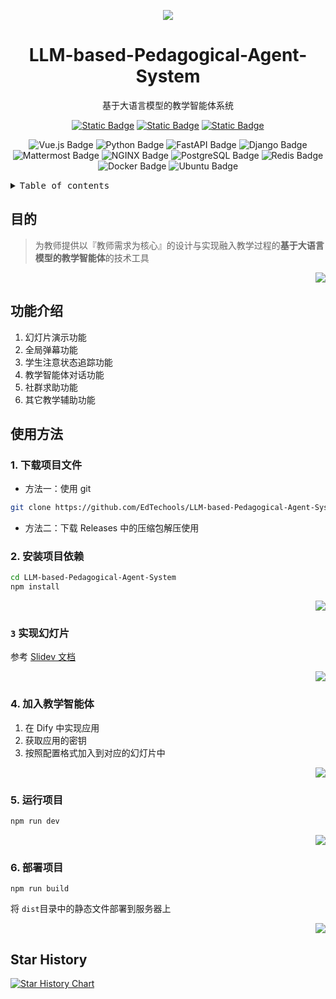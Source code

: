 <div align="center"><a name="readme-top"></a>

![][image-banner]

# LLM-based-Pedagogical-Agent-System

基于大语言模型的教学智能体系统

<p align="center">
    <a href="https://ppt.edtools.top" target="_blank">
        <img alt="Static Badge" src="https://img.shields.io/badge/系统演示-f6f8fa"></a>
     <a href="https://docs.edtools.top" target="_blank">
        <img alt="Static Badge" src="https://img.shields.io/badge/项目文档-009054"></a>
    <a href="https://docs.edtools.top" target="_blank">
        <img alt="Static Badge" src="https://img.shields.io/badge/dynamic/json?color=ff69b4&label=bilibili-video&query=data.stat.view&url=https%3A%2F%2Fapi.bilibili.com%2Fx%2Fweb-interface%2Fview%3Fbvid%3DBV1hryGYzEVN"></a>
</p>

![Vue.js Badge](https://img.shields.io/badge/Vue.js-4FC08D?logo=vuedotjs&logoColor=fff&style=for-the-badge)
![Python Badge](https://img.shields.io/badge/Python-3776AB?logo=python&logoColor=fff&style=for-the-badge)
![FastAPI Badge](https://img.shields.io/badge/FastAPI-009688?logo=fastapi&logoColor=fff&style=for-the-badge)
![Django Badge](https://img.shields.io/badge/Django-092E20?logo=django&logoColor=fff&style=for-the-badge)
![Mattermost Badge](https://img.shields.io/badge/Mattermost-0058CC?logo=mattermost&logoColor=fff&style=for-the-badge)
![NGINX Badge](https://img.shields.io/badge/NGINX-009639?logo=nginx&logoColor=fff&style=for-the-badge)
![PostgreSQL Badge](https://img.shields.io/badge/PostgreSQL-4169E1?logo=postgresql&logoColor=fff&style=for-the-badge)
![Redis Badge](https://img.shields.io/badge/Redis-FF4438?logo=redis&logoColor=fff&style=for-the-badge)
![Docker Badge](https://img.shields.io/badge/Docker-2496ED?logo=docker&logoColor=fff&style=for-the-badge)
![Ubuntu Badge](https://img.shields.io/badge/Ubuntu-E95420?logo=ubuntu&logoColor=fff&style=for-the-badge)

</div>

<details>
<summary><kbd>Table of contents</kbd></summary>

#### TOC

- [目的](#目的)
- [功能介绍](#功能介绍)
- [使用方法](#使用方法)
  - [1. 下载项目文件](#1-下载项目文件)
  - [2. 安装项目依赖](#2-安装项目依赖)
  - [`3` 实现幻灯片](#3-实现幻灯片)
  - [4. 加入教学智能体](#4-加入教学智能体)
  - [5. 运行项目](#5-运行项目)
  - [6. 部署项目](#6-部署项目)
- [Star History](#star-history)

####

<br/>

</details>

## 目的

> 为教师提供以『教师需求为核心』的设计与实现融入教学过程的**基于大语言模型的教学智能体**的技术工具

<div align="right">

[![][back-to-top]](#readme-top)

</div>

## 功能介绍

1. 幻灯片演示功能
2. 全局弹幕功能
3. 学生注意状态追踪功能
4. 教学智能体对话功能
5. 社群求助功能
6. 其它教学辅助功能

## 使用方法

### 1. 下载项目文件

- 方法一：使用 git

```bash
git clone https://github.com/EdTechools/LLM-based-Pedagogical-Agent-System.git
```

- 方法二：下载 Releases 中的压缩包解压使用

### 2. 安装项目依赖

```bash
cd LLM-based-Pedagogical-Agent-System
npm install
```
<div align="right">

[![][back-to-top]](#readme-top)

</div>

### `3` 实现幻灯片

参考 [Slidev 文档](https://cn.sli.dev/guide/)

<div align="right">

[![][back-to-top]](#readme-top)

</div>

### 4. 加入教学智能体

1. 在 Dify 中实现应用
2. 获取应用的密钥
3. 按照配置格式加入到对应的幻灯片中

<div align="right">

[![][back-to-top]](#readme-top)

</div>

### 5. 运行项目

```bash
npm run dev
```
<div align="right">

[![][back-to-top]](#readme-top)

</div>

### 6. 部署项目

```
npm run build
```

将 `dist`目录中的静态文件部署到服务器上

<div align="right">

[![][back-to-top]](#readme-top)

</div>

## Star History

[![Star History Chart](https://api.star-history.com/svg?repos=EdTechools/LLM-based-Pedagogical-Agent-System&type=Date)](https://www.star-history.com/#EdTechools/LLM-based-Pedagogical-Agent-System&Date)

[back-to-top]: https://img.shields.io/badge/-BACK_TO_TOP-151515?style=flat-square
[image-banner]: https://github.com/EdTechools/LLM-based-Pedagogical-Agent-System/blob/main/img-storage/banner.png?raw=true
